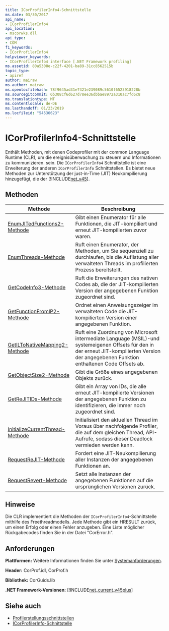 ```yaml
---
title: ICorProfilerInfo4-Schnittstelle
ms.date: 03/30/2017
api_name:
- ICorProfilerInfo4
api_location:
- mscorwks.dll
api_type:
- COM
f1_keywords:
- ICorProfilerInfo4
helpviewer_keywords:
- ICorProfilerInfo4 interface [.NET Framework profiling]
ms.assetid: 80a5308e-c22f-4201-ba89-31cc8562515b
topic_type:
- apiref
author: mairaw
ms.author: mairaw
ms.openlocfilehash: 78f9645ad31e7421e239089c5610f6523918228b
ms.sourcegitcommit: 6b308cf6d627d78ee36dbbae8972a310ac7fd6c8
ms.translationtype: MT
ms.contentlocale: de-DE
ms.lasthandoff: 01/23/2019
ms.locfileid: "54536623"
---
```

# <a name="icorprofilerinfo4-interface"></a>ICorProfilerInfo4-Schnittstelle
Enthält Methoden, mit denen Codeprofiler mit der common Language Runtime (CLR), um die ereignisüberwachung zu steuern und Informationen zu kommunizieren. sein. Die `ICorProfilerInfo4` Schnittstelle ist eine Erweiterung der anderen `ICorProfilerInfo` Schnittstellen. Es bietet neue Methoden zur Unterstützung der just-in-Time (JIT) Neukompilierung hinzugefügt, die der [!INCLUDE[net_v45](../../../../includes/net-v45-md.md)].  
  
## <a name="methods"></a>Methoden  
  
|Methode|Beschreibung|  
|------------|-----------------|  
|[EnumJITedFunctions2-Methode](../../../../docs/framework/unmanaged-api/profiling/icorprofilerinfo4-enumjitedfunctions2-method.md)|Gibt einen Enumerator für alle Funktionen, die JIT-kompiliert und erneut JIT-kompilierten zuvor waren.|  
|[EnumThreads-Methode](../../../../docs/framework/unmanaged-api/profiling/icorprofilerinfo4-enumthreads-method.md)|Ruft einen Enumerator, der Methoden, um Sie sequenziell zu durchlaufen, bis die Auflistung aller verwalteten Threads im profilierten Prozess bereitstellt.|  
|[GetCodeInfo3-Methode](../../../../docs/framework/unmanaged-api/profiling/icorprofilerinfo4-getcodeinfo3-method.md)|Ruft die Erweiterungen des nativen Codes ab, die der JIT-kompilierten Version der angegebenen Funktion zugeordnet sind.|  
|[GetFunctionFromIP2-Methode](../../../../docs/framework/unmanaged-api/profiling/icorprofilerinfo4-getfunctionfromip2-method.md)|Ordnet einen Anweisungszeiger im verwalteten Code die JIT-kompilierten Version einer angegebenen Funktion.|  
|[GetILToNativeMapping2-Methode](../../../../docs/framework/unmanaged-api/profiling/icorprofilerinfo4-getiltonativemapping2-method.md)|Ruft eine Zuordnung von Microsoft intermediate Language (MSIL)-und systemeigenen Offsets für den in der erneut JIT-kompilierten Version der angegebenen Funktion enthaltenen Code Offsets ab.|  
|[GetObjectSize2-Methode](../../../../docs/framework/unmanaged-api/profiling/icorprofilerinfo4-getobjectsize2-method.md)|Gibt die Größe eines angegebenen Objekts zurück.|  
|[GetReJITIDs-Methode](../../../../docs/framework/unmanaged-api/profiling/icorprofilerinfo4-getrejitids-method.md)|Gibt ein Array von IDs, die alle erneut JIT-kompilierte Versionen der angegebenen Funktion zu identifizieren, die immer noch zugeordnet sind.|  
|[InitializeCurrentThread-Methode](../../../../docs/framework/unmanaged-api/profiling/icorprofilerinfo4-initializecurrentthread-method.md)|Initialisiert den aktuellen Thread im Voraus über nachfolgende Profiler, die auf dem gleichen Thread, API-Aufrufe, sodass dieser Deadlock vermieden werden kann.|  
|[RequestReJIT-Methode](../../../../docs/framework/unmanaged-api/profiling/icorprofilerinfo4-requestrejit-method.md)|Fordert eine JIT-Neukompilierung aller Instanzen der angegebenen Funktionen an.|  
|[RequestRevert-Methode](../../../../docs/framework/unmanaged-api/profiling/icorprofilerinfo4-requestrevert-method.md)|Setzt alle Instanzen der angegebenen Funktionen auf die ursprünglichen Versionen zurück.|  
  
## <a name="remarks"></a>Hinweise  
 Die CLR implementiert die Methoden der `ICorProfilerInfo4`-Schnittstelle mithilfe des Freethreadmodells. Jede Methode gibt ein HRESULT zurück, um einen Erfolg oder einen Fehler anzugeben. Eine Liste möglicher Rückgabecodes finden Sie in der Datei "CorError.h".  
  
## <a name="requirements"></a>Anforderungen  
 **Plattformen:** Weitere Informationen finden Sie unter [Systemanforderungen](../../../../docs/framework/get-started/system-requirements.md).  
  
 **Header:** CorProf.idl, CorProf.h  
  
 **Bibliothek:** CorGuids.lib  
  
 **.NET Framework-Versionen:** [!INCLUDE[net_current_v45plus](../../../../includes/net-current-v45plus-md.md)]  
  
## <a name="see-also"></a>Siehe auch
- [Profilerstellungsschnittstellen](../../../../docs/framework/unmanaged-api/profiling/profiling-interfaces.md)
- [ICorProfilerInfo-Schnittstelle](../../../../docs/framework/unmanaged-api/profiling/icorprofilerinfo-interface.md)
